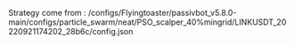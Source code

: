 Strategy come from : /configs/Flyingtoaster/passivbot_v5.8.0-main/configs/particle_swarm/neat/PSO_scalper_40%mingrid/LINKUSDT_20220921174202_28b6c/config.json